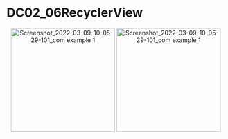 # DC02_06RecyclerView

<p align="center">
<img width="240" alt="Screenshot_2022-03-09-10-05-29-101_com example 1" src="https://user-images.githubusercontent.com/32328761/168950320-46c16512-92be-4dd5-8285-e12631ceb56a.jpg">
<img width="240" alt="Screenshot_2022-03-09-10-05-29-101_com example 1" src="https://user-images.githubusercontent.com/32328761/168950327-2d3ae34e-0b80-4b33-ac8d-168e11d050a2.jpg">
